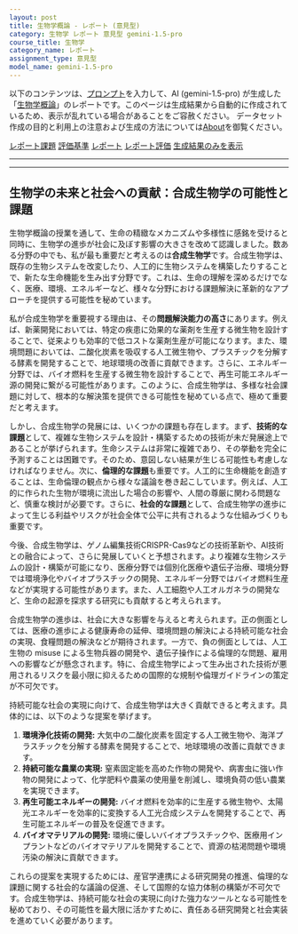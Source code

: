 ```yaml
---
layout: post
title: 生物学概論 - レポート (意見型)
category: 生物学 レポート 意見型 gemini-1.5-pro
course_title: 生物学
category_name: レポート
assignment_type: 意見型
model_name: gemini-1.5-pro
---
```


以下のコンテンツは、[プロンプト](https://github.com/takedatoshiyuki/synthetic_assignments/tree/main/generated/生物学/gemini-1.5-pro/prompt_レポート-意見型.md)を入力して、AI (gemini-1.5-pro) が生成した「[生物学概論](/contents/生物学/)」のレポートです。このページは生成結果から自動的に作成されているため、表示が乱れている場合があることをご容赦ください。
データセット作成の目的と利用上の注意および生成の方法については[About](/About)を御覧ください。

[レポート課題](../レポート課題-意見型)
[評価基準](../評価基準-意見型)
[レポート](../レポート-意見型)
[レポート評価](../レポート評価-意見型)
[生成結果のみを表示](https://github.com/takedatoshiyuki/synthetic_assignments/tree/main/generated/生物学/gemini-1.5-pro/レポート-意見型.md)
  

***
***
  
## 生物学の未来と社会への貢献：合成生物学の可能性と課題

生物学概論の授業を通して、生命の精緻なメカニズムや多様性に感銘を受けると同時に、生物学の進歩が社会に及ぼす影響の大きさを改めて認識しました。数ある分野の中でも、私が最も重要だと考えるのは**合成生物学**です。合成生物学は、既存の生物システムを改変したり、人工的に生物システムを構築したりすることで、新たな生命機能を生み出す分野です。これは、生命の理解を深めるだけでなく、医療、環境、エネルギーなど、様々な分野における課題解決に革新的なアプローチを提供する可能性を秘めています。

私が合成生物学を重要視する理由は、その**問題解決能力の高さ**にあります。例えば、新薬開発においては、特定の疾患に効果的な薬剤を生産する微生物を設計することで、従来よりも効率的で低コストな薬剤生産が可能になります。また、環境問題においては、二酸化炭素を吸収する人工微生物や、プラスチックを分解する酵素を開発することで、地球環境の改善に貢献できます。さらに、エネルギー分野では、バイオ燃料を生産する微生物を設計することで、再生可能エネルギー源の開発に繋がる可能性があります。このように、合成生物学は、多様な社会課題に対して、根本的な解決策を提供できる可能性を秘めている点で、極めて重要だと考えます。

しかし、合成生物学の発展には、いくつかの課題も存在します。まず、**技術的な課題**として、複雑な生物システムを設計・構築するための技術が未だ発展途上であることが挙げられます。生命システムは非常に複雑であり、その挙動を完全に予測することは困難です。そのため、意図しない結果が生じる可能性も考慮しなければなりません。次に、**倫理的な課題**も重要です。人工的に生命機能を創造することは、生命倫理の観点から様々な議論を巻き起こしています。例えば、人工的に作られた生物が環境に流出した場合の影響や、人間の尊厳に関わる問題など、慎重な検討が必要です。さらに、**社会的な課題**として、合成生物学の進歩によって生じる利益やリスクが社会全体で公平に共有されるような仕組みづくりも重要です。

今後、合成生物学は、ゲノム編集技術CRISPR-Cas9などの技術革新や、AI技術との融合によって、さらに発展していくと予想されます。より複雑な生物システムの設計・構築が可能になり、医療分野では個別化医療や遺伝子治療、環境分野では環境浄化やバイオプラスチックの開発、エネルギー分野ではバイオ燃料生産などが実現する可能性があります。また、人工細胞や人工オルガネラの開発など、生命の起源を探求する研究にも貢献すると考えられます。

合成生物学の進歩は、社会に大きな影響を与えると考えられます。正の側面としては、医療の進歩による健康寿命の延伸、環境問題の解決による持続可能な社会の実現、食糧問題の解決などが期待されます。一方で、負の側面としては、人工生物の misuse による生物兵器の開発や、遺伝子操作による倫理的な問題、雇用への影響などが懸念されます。特に、合成生物学によって生み出された技術が悪用されるリスクを最小限に抑えるための国際的な規制や倫理ガイドラインの策定が不可欠です。

持続可能な社会の実現に向けて、合成生物学は大きく貢献できると考えます。具体的には、以下のような提案を挙げます。

1. **環境浄化技術の開発:**  大気中の二酸化炭素を固定する人工微生物や、海洋プラスチックを分解する酵素を開発することで、地球環境の改善に貢献できます。
2. **持続可能な農業の実現:** 窒素固定能を高めた作物の開発や、病害虫に強い作物の開発によって、化学肥料や農薬の使用量を削減し、環境負荷の低い農業を実現できます。
3. **再生可能エネルギーの開発:** バイオ燃料を効率的に生産する微生物や、太陽光エネルギーを効率的に変換する人工光合成システムを開発することで、再生可能エネルギーの普及を促進できます。
4. **バイオマテリアルの開発:** 環境に優しいバイオプラスチックや、医療用インプラントなどのバイオマテリアルを開発することで、資源の枯渇問題や環境汚染の解決に貢献できます。

これらの提案を実現するためには、産官学連携による研究開発の推進、倫理的な課題に関する社会的な議論の促進、そして国際的な協力体制の構築が不可欠です。合成生物学は、持続可能な社会の実現に向けた強力なツールとなる可能性を秘めており、その可能性を最大限に活かすために、責任ある研究開発と社会実装を進めていく必要があります。
